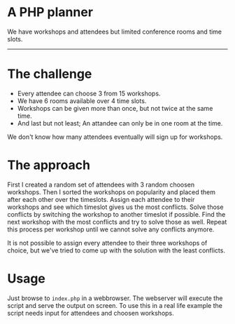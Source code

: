# A PHP planner

We have workshops and attendees but limited conference rooms and time slots.

---

# The challenge

- Every attendee can choose 3 from 15 workshops. 
- We have 6 rooms available over 4 time slots.
- Workshops can be given more than once, but not twice at the same time. 
- And last but not least; An attandee can only be in one room at the time.

We don't know how many attendees eventually will sign up for workshops.

# The approach

First I created a random set of attendees with 3 random choosen workshops.
Then I sorted the workshops on popularity and placed them after each other over the timeslots. Assign each attendee to their workshops and see which timeslot gives us the most conflicts. Solve those conflicts by switching the workshop to another timeslot if possible. Find the next workshop with the most conflicts and try to solve those as well. Repeat this process per workshop until we cannot solve any conflicts anymore.

It is not possible to assign every attendee to their three workshops of choice, but we've tried to come up with the solution with the least conflicts.


# Usage

Just browse to `index.php` in a webbrowser. The webserver will execute the script and serve the output on screen.
To use this in a real life example the script needs input for attendees and choosen workshops.




